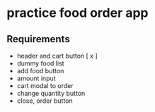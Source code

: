 # practice food order app
## Requirements
- header and cart button [ x ]
- dummy food list
- add food button
- amount input
- cart modal to order
- change quantity button
- close, order button

